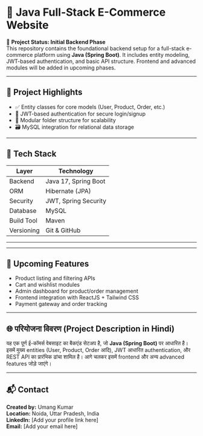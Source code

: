 # 🛒 Java Full-Stack E-Commerce Website

🚧 **Project Status: Initial Backend Phase**  
This repository contains the foundational backend setup for a full-stack e-commerce platform using **Java (Spring Boot)**. It includes entity modeling, JWT-based authentication, and basic API structure. Frontend and advanced modules will be added in upcoming phases.

---

## 📌 Project Highlights

- ✅ Entity classes for core models (User, Product, Order, etc.)
- 🔐 JWT-based authentication for secure login/signup
- 🧩 Modular folder structure for scalability
- 🗃️ MySQL integration for relational data storage

---

## 🧰 Tech Stack

| Layer       | Technology             |
|-------------|------------------------|
| Backend     | Java 17, Spring Boot   |
| ORM         | Hibernate (JPA)        |
| Security    | JWT, Spring Security   |
| Database    | MySQL                  |
| Build Tool  | Maven                  |
| Versioning  | Git & GitHub           |

---


---

## 🚀 Upcoming Features

- Product listing and filtering APIs  
- Cart and wishlist modules  
- Admin dashboard for product/order management  
- Frontend integration with ReactJS + Tailwind CSS  
- Payment gateway and order tracking

---

## 🌐 परियोजना विवरण (Project Description in Hindi)

यह एक पूर्ण ई-कॉमर्स वेबसाइट का बैकएंड सेटअप है, जो **Java (Spring Boot)** पर आधारित है। इसमें मुख्य entities (User, Product, Order आदि), JWT आधारित authentication, और REST API का प्रारंभिक ढांचा शामिल है। आगे चलकर इसमें frontend और अन्य advanced features जोड़े जाएंगे।

---

## 📬 Contact

**Created by:** Umang Kumar  
**Location:** Noida, Uttar Pradesh, India  
**LinkedIn:** [Add your profile link here]  
**Email:** [Add your email here]

